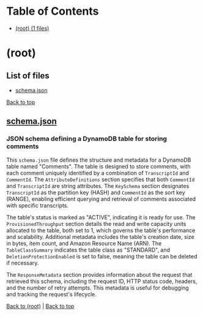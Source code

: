 # Table of Contents

- [(root) (1 files)](#root)
# (root)

## List of files

- [schema.json](#schemajson)

[Back to top](#table-of-contents)

## [schema.json](schema.json)

### JSON schema defining a DynamoDB table for storing comments

This `schema.json` file defines the structure and metadata for a DynamoDB table named "Comments". The table is designed to store comments, with each comment uniquely identified by a combination of `TranscriptId` and `CommentId`. The `AttributeDefinitions` section specifies that both `CommentId` and `TranscriptId` are string attributes. The `KeySchema` section designates `TranscriptId` as the partition key (HASH) and `CommentId` as the sort key (RANGE), enabling efficient querying and retrieval of comments associated with specific transcripts.

The table's status is marked as "ACTIVE", indicating it is ready for use. The `ProvisionedThroughput` section details the read and write capacity units allocated to the table, both set to 1, which governs the table's performance and scalability. Additional metadata includes the table's creation date, size in bytes, item count, and Amazon Resource Name (ARN). The `TableClassSummary` indicates the table class as "STANDARD", and `DeletionProtectionEnabled` is set to false, meaning the table can be deleted if necessary.

The `ResponseMetadata` section provides information about the request that retrieved this schema, including the request ID, HTTP status code, headers, and the number of retry attempts. This metadata is useful for debugging and tracking the request's lifecycle.

[Back to (root)](#root) | [Back to top](#table-of-contents)

